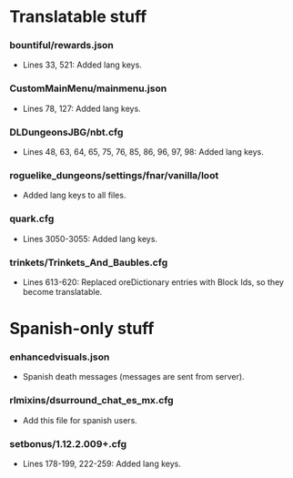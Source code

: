 # Translatable stuff
### bountiful/rewards.json
- Lines 33, 521:  Added lang keys.   

### CustomMainMenu/mainmenu.json
- Lines 78, 127: Added lang keys.  

### DLDungeonsJBG/nbt.cfg
- Lines 48, 63, 64, 65, 75, 76, 85, 86, 96, 97, 98: Added lang keys.    

### roguelike_dungeons/settings/fnar/vanilla/loot
- Added lang keys to all files.  

### quark.cfg
- Lines 3050-3055: Added lang keys.  

### trinkets/Trinkets_And_Baubles.cfg
- Lines 613-620: Replaced oreDictionary entries with Block Ids, so they become translatable.

# Spanish-only stuff
### enhancedvisuals.json
- Spanish death messages (messages are sent from server).

### rlmixins/dsurround_chat_es_mx.cfg
- Add this file for spanish users.  

### setbonus/1.12.2.009+.cfg
- Lines 178-199, 222-259: Added lang keys.
